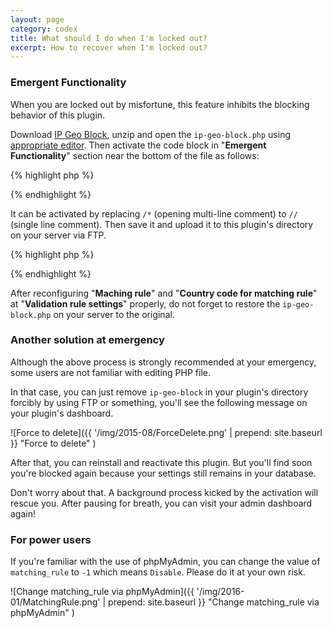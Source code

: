 ```yaml
---
layout: page
category: codex
title: What should I do when I'm locked out?
excerpt: How to recover when I'm locked out?
---
```


### Emergent Functionality ###

When you are locked out by misfortune, this feature inhibits the blocking 
behavior of this plugin.

Download [IP Geo Block][IP-Geo-Block], unzip and open the `ip-geo-block.php` 
using [appropriate editor][editors]. Then activate the code block in 
"**Emergent Functionality**" section near the bottom of the file as follows:

{% highlight php %}
<?php
/*----------------------------------------------------------------------------*
 * Emergent Functionality
 *----------------------------------------------------------------------------*/

/**
 * Invalidate blocking behavior in case yourself is locked out.
 * @note: activate the following code and upload this file via FTP.
 */ /* -- EDIT THIS LINE AND ACTIVATE THE FOLLOWING FUNCTION --
function ip_geo_block_emergency( $validate ) {
	$validate['result'] = 'passed';
	return $validate;
}
add_filter( 'ip-geo-block-login', 'ip_geo_block_emergency' );
add_filter( 'ip-geo-block-admin', 'ip_geo_block_emergency' );
// */
?>
{% endhighlight %}

It can be activated by replacing `/*` (opening multi-line comment) to `//` 
(single line comment). Then save it and upload it to this plugin's directory 
on your server via FTP.

{% highlight php %}
<?php
/*----------------------------------------------------------------------------*
 * Emergent Functionality
 *----------------------------------------------------------------------------*/

/**
 * Invalidate blocking behavior in case yourself is locked out.
 * @note: activate the following code and upload this file via FTP.
 */ //* -- EDIT THIS LINE AND ACTIVATE THE FOLLOWING FUNCTION --
function ip_geo_block_emergency( $validate ) {
	$validate['result'] = 'passed';
	return $validate;
}
add_filter( 'ip-geo-block-login', 'ip_geo_block_emergency' );
add_filter( 'ip-geo-block-admin', 'ip_geo_block_emergency' );
// */
?>
{% endhighlight %}

After reconfiguring "**Maching rule**" and "**Country code for matching rule**"
at "**Validation rule settings**" properly, do not forget to restore the 
`ip-geo-block.php` on your server to the original.

### Another solution at emergency ###

Although the above process is strongly recommended at your emergency, some 
users are not familiar with editing PHP file.

In that case, you can just remove `ip-geo-block` in your plugin's directory 
forcibly by using FTP or something, you'll see the following message on your 
plugin's dashboard.

![Force to delete]({{ '/img/2015-08/ForceDelete.png' | prepend: site.baseurl }}
 "Force to delete"
)

After that, you can reinstall and reactivate this plugin. But you'll find soon 
you're blocked again because your settings still remains in your database.

Don't worry about that. A background process kicked by the activation will 
rescue you. After pausing for breath, you can visit your admin dashboard again!

### For power users ###

If you're familiar with the use of phpMyAdmin, you can change the value of 
`matching_rule` to `-1` which means `Disable`. Please do it at your own risk.

![Change matching_rule via phpMyAdmin]({{ '/img/2016-01/MatchingRule.png' | prepend: site.baseurl }}
 "Change matching_rule via phpMyAdmin"
)

[IP-Geo-Block]: https://wordpress.org/plugins/ip-geo-block/ "WordPress › IP Geo Block « WordPress Plugins"
[editors]: https://codex.wordpress.org/Editing_Files#Using_Text_Editors "Editing Files « WordPress Codex"
